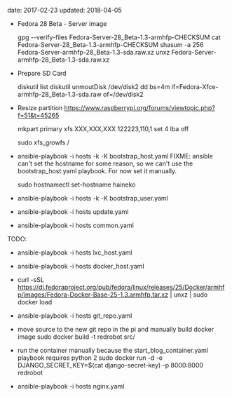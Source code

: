 date: 2017-02-23
updated: 2018-04-05

* Fedora 28 Beta - Server image

    gpg --verify-files Fedora-Server-28_Beta-1.3-armhfp-CHECKSUM
    cat Fedora-Server-28_Beta-1.3-armhfp-CHECKSUM
    shasum -a 256 Fedora-Server-armhfp-28_Beta-1.3-sda.raw.xz
    unxz Fedora-Server-armhfp-28_Beta-1.3-sda.raw.xz

* Prepare SD Card

    diskutil list
    diskutil unmoutDisk /dev/disk2
    dd bs=4m if=Fedora-Xfce-armhfp-28_Beta-1.3-sda.raw of=/dev/disk2

* Resize partition
  https://www.raspberrypi.org/forums/viewtopic.php?f=51&t=45265

    mkpart primary xfs XXX,XXX,XXX 122223,110,1
    set 4 lba off

    sudo xfs_growfs /

* ansible-playbook -i hosts -k -K bootstrap_host.yaml
  FIXME: ansible can't set the hostname for some reason, so we can't use
  the bootstrap_host.yaml playbook.  For now set it manually.

    sudo hostnamectl set-hostname haineko

* ansible-playbook -i hosts -k -K bootstrap_user.yaml
* ansible-playbook -i hosts update.yaml
* ansible-playbook -i hosts common.yaml

TODO:

* ansible-playbook -i hosts lxc_host.yaml
* ansible-playbook -i hosts docker_host.yaml
* curl -sSL https://dl.fedoraproject.org/pub/fedora/linux/releases/25/Docker/armhfp/images/Fedora-Docker-Base-25-1.3.armhfp.tar.xz | unxz | sudo docker load
* ansible-playbook -i hosts git_repo.yaml
* move source to the new git repo in the pi and manually build docker image
  sudo docker build -t redrobot src/
* run the container manually because the start_blog_container.yaml playbook requires python 2
  sudo docker run -d -e DJANGO_SECRET_KEY=$(cat django-secret-key) -p 8000:8000 redrobot

* ansible-playbook -i hosts nginx.yaml
